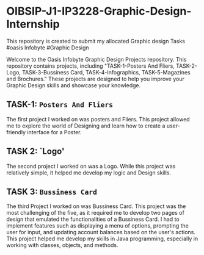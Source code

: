 # OIBSIP-J1-IP3228-Graphic-Design-Internship
This repository is created to submit my allocated Graphic design Tasks #oasis Infobyte #Graphic Design


Welcome to the Oasis Infobyte Graphic Design Projects repository. This repository contains projects, including "TASK-1-Posters And Fliers, TASK-2-Logo, TASK-3-Bussiness Card, TASK-4-Infographics, TASK-5-Magazines and Brochures." These projects are designed to help you improve your Graphic Design skills and showcase your knowledge.


## TASK-1: `Posters And Fliers`
The first project I worked on was posters and Fliers. This project allowed me to explore the world of Designing and learn how to create a user-friendly interface for a Poster.

## TASK 2: `Logo'
The second project I worked on was a Logo. While this project was relatively simple, it helped me develop my logic and Design skills.

## TASK 3: `Bussiness Card`
The third Project I worked on was Bussiness Card. This project was the most challenging of the five, as it required me to develop two pages of design that emulated the functionalities of a Bussiness Card.
I had to implement features such as displaying a menu of options, prompting the user for input, and updating account balances based on the user's actions. This project helped me develop my skills in Java programming, especially in working with classes, objects, and methods.
